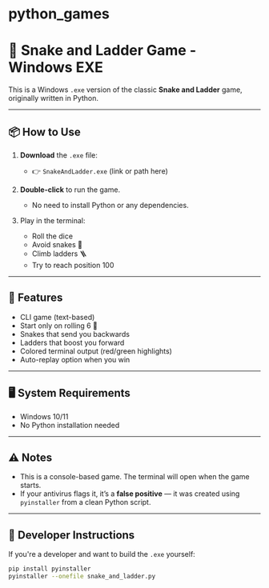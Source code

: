# python_games
# 🎲 Snake and Ladder Game - Windows EXE

This is a Windows `.exe` version of the classic **Snake and Ladder** game, originally written in Python.

---

## 📦 How to Use

1. **Download** the `.exe` file:
   - 👉 `SnakeAndLadder.exe` (link or path here)

2. **Double-click** to run the game.
   - No need to install Python or any dependencies.

3. Play in the terminal:
   - Roll the dice
   - Avoid snakes 🐍
   - Climb ladders 🪜
   - Try to reach position 100

---

## 🎯 Features

- CLI game (text-based)
- Start only on rolling 6 🎯
- Snakes that send you backwards
- Ladders that boost you forward
- Colored terminal output (red/green highlights)
- Auto-replay option when you win

---

## 🖥 System Requirements

- Windows 10/11
- No Python installation needed

---

## ⚠️ Notes

- This is a console-based game. The terminal will open when the game starts.
- If your antivirus flags it, it’s a **false positive** — it was created using `pyinstaller` from a clean Python script.

---

## 🔧 Developer Instructions

If you're a developer and want to build the `.exe` yourself:

```bash
pip install pyinstaller
pyinstaller --onefile snake_and_ladder.py
